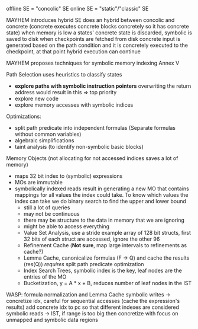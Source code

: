 offline SE = "concolic" SE
online SE = "static"/"classic" SE

MAYHEM introduces hybrid SE
  does an hybrid between concolic and concrete (concrete executes concrete blocks concretely so it has concrete state)
  when memory is low a states' concrete state is discarded, symbolic is saved to disk
  when checkpoints are fetched from disk concrete input is generated based on
    the path condition and it is concretely executed to the checkpoint,
    at that point hybrid execution can continue

MAYHEM proposes techniques for symbolic memory indexing
  Annex V

Path Selection uses heuristics to classify states
  - **explore paths with symbolic instruction pointers**
    overwriting the return address would result in this => top priority
  - explore new code
  - explore memory accesses with symbolic indices

Optimizations:
  - split path predicate into independent formulas (Separate formulas without common variables)
  - algebraic simplifications
  - taint analysis (to identify non-symbolic basic blocks)

Memory Objects (not allocating for not accessed indices saves a lot of memory)
  * maps 32 bit index to (symbolic) expressions
  * MOs are immutable
  * symbolically indexed reads result in generating a new MO that contains
      mappings for all values the index could take. To know which values
      the index can take we do binary search to find the upper and lower bound
    - still a lot of queries
    - may not be continuous
    - there may be structure to the data in memory that we are ignoring
    - might be able to access everything
    + Value Set Analysis, use a stride
      example array of 128 bit structs, first 32 bits of each struct are accessed, ignore the other 96
    + Refinement Cache (**Not sure**, map large intervals to refinements as cache?)
    + Lemma Cache, canonicalize formulas (F -> Q) and cache the results (res(Q))
  _requires_ split path predicate optimization
    + Index Search Trees, symbolic index is the key, leaf nodes are the entries
  of the MO
    + Bucketization, y = A * x + B, reduces number of leaf nodes in the IST

WASP:
  formula normalization and Lemma Cache
  symbolic writes -> concretize idx, careful for sequential accesses (cache the expression's results)
    add concrete idx to pc so that different indexes are considered
  symbolic reads -> IST, if range is too big then concretize with focus on unmapped and symbolic data regions
